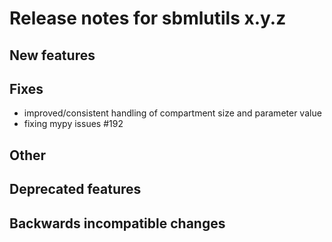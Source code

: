 # Release notes for sbmlutils x.y.z

## New features

## Fixes
- improved/consistent handling of compartment size and parameter value
- fixing mypy issues #192 
## Other

## Deprecated features

## Backwards incompatible changes 
